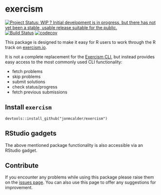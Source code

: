 <!-- README.md is generated from README.Rmd. Please edit that file -->
exercism
========

[![Project Status: WIP ? Initial development is in progress, but there has not yet been a stable, usable release suitable for the public.](http://www.repostatus.org/badges/latest/wip.svg)](http://www.repostatus.org/#wip) [![Build Status](https://travis-ci.org/jonmcalder/exercism.svg?branch=master)](https://travis-ci.org/jonmcalder/exercism) [![codecov](https://codecov.io/gh/jonmcalder/exercism/branch/master/graph/badge.svg)](https://codecov.io/gh/jonmcalder/exercism)

This package is designed to make it easy for R users to work through the R track on [exercism.io](http://exercism.io).

It is not a complete replacement for the [Exercism CLI](http://exercism.io/clients/cli), but instead provides easy access to the most commonly used CLI functionality:

-   fetch problems
-   skip problems
-   submit solutions
-   check status/progress
-   fetch previous submissions

Install `exercism`
------------------

    devtools::install_github("jonmcalder/exercism")

RStudio gadgets
---------------

The above mentioned package functionality is also accessible via an RStudio gadget.

Contribute
----------

If you encounter any problems while using this package please raise them on the [issues page](https://github.com/jonmcalder/exercism/issues). You can also use this page to offer any suggestions for improvement.
